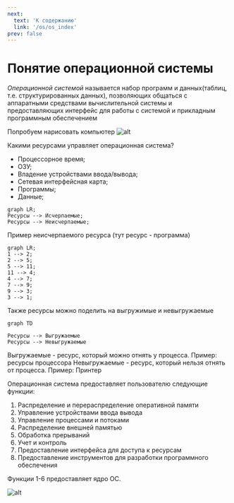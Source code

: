 ```yaml
---
next:
  text: 'К содержанию'
  link: '/os/os_index'
prev: false
---
```


# Понятие операционной системы

*Операционной системой* называется  набор программ и данных(таблиц, т.е. структурированных данных), позволяющих общаться с аппаратными средствами вычислительной системы и  предоставляющих интерфейс для работы с системой и прикладным программным обеспечением

Попробуем нарисовать компьютер
![alt](https://i.imgur.com/6sWFlHN.png)

Какими ресурсами управляет операционная система?

- Процессорное время;
- ОЗУ;
- Владение устройствами ввода/вывода;
- Сетевая интерфейсная карта;
- Программы;
- Данные;

```mermaid
graph LR;
Ресурсы --> Исчерпаемые;
Ресурсы --> Неисчерпаемые;
```

Пример неисчерпаемого ресурса (тут ресурс - программа)

```mermaid
graph LR;
1 --> 2;
2 --> 5;
5 --> 11;
11 --> 4;
4 --> 7;
7 --> 9;
9 --> 3;
3 --> 1;
```

Также ресурсы можно поделить на выгружимые и невыгружаемые

```mermaid
graph TD

Ресурсы --> Выгружаемые
Ресурсы --> Невыгружаемые
```

Выгружаемые - ресурс, который можно отнять у процесса. Пример: ресурсы процессора
Невыгружаемые - ресурс, который нельзя отнять от процесса.  Пример: Принтер

Операционная система предоставляет пользователю следующие функции:

1. Распределение и перераспределение оперативной памяти
2. Управление устройствами ввода вывода
3. Управление процессами и потоками
4. Распределение внешней памятью
5. Обработка прерываний
6. Учет и контроль
7. Предоставление интерфейса для доступа к ресурсам
8. Предоставление инструментов для разработки программного обеспечения

Функции 1-6 предоставляет ядро ОС.

![alt](https://i.imgur.com/PSAOzz6.png)
